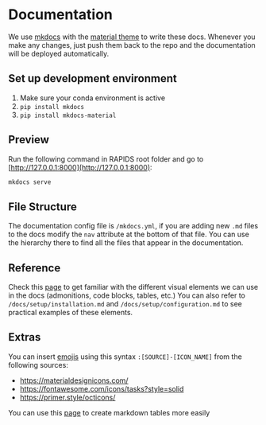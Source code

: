 # Documentation

We use [mkdocs](https://www.mkdocs.org/) with the [material theme](https://squidfunk.github.io/mkdocs-material/) to write these docs. Whenever you make any changes, just push them back to the repo and the documentation will be deployed automatically.

## Set up development environment

1. Make sure your conda environment is active
2. `pip install mkdocs`
3. `pip install mkdocs-material`

## Preview

Run the following command in RAPIDS root folder and go to [http://127.0.0.1:8000](http://127.0.0.1:8000):

```bash
mkdocs serve
```

## File Structure

The documentation config file is `/mkdocs.yml`, if you are adding new `.md` files to the docs modify the `nav` attribute at the bottom of that file. You can use the hierarchy there to find all the files that appear in the documentation.

## Reference

Check this [page](https://squidfunk.github.io/mkdocs-material/reference/abbreviations/) to get familiar with the different visual elements we can use in the docs (admonitions, code blocks, tables, etc.) You can also refer to `/docs/setup/installation.md` and `/docs/setup/configuration.md` to see practical examples of these elements.

## Extras

You can insert [emojis](https://facelessuser.github.io/pymdown-extensions/extensions/emoji/) using this syntax `:[SOURCE]-[ICON_NAME]` from the following sources:

- https://materialdesignicons.com/
- https://fontawesome.com/icons/tasks?style=solid
- https://primer.style/octicons/

You can use this [page](https://www.tablesgenerator.com/markdown_tables) to create markdown tables more easily
